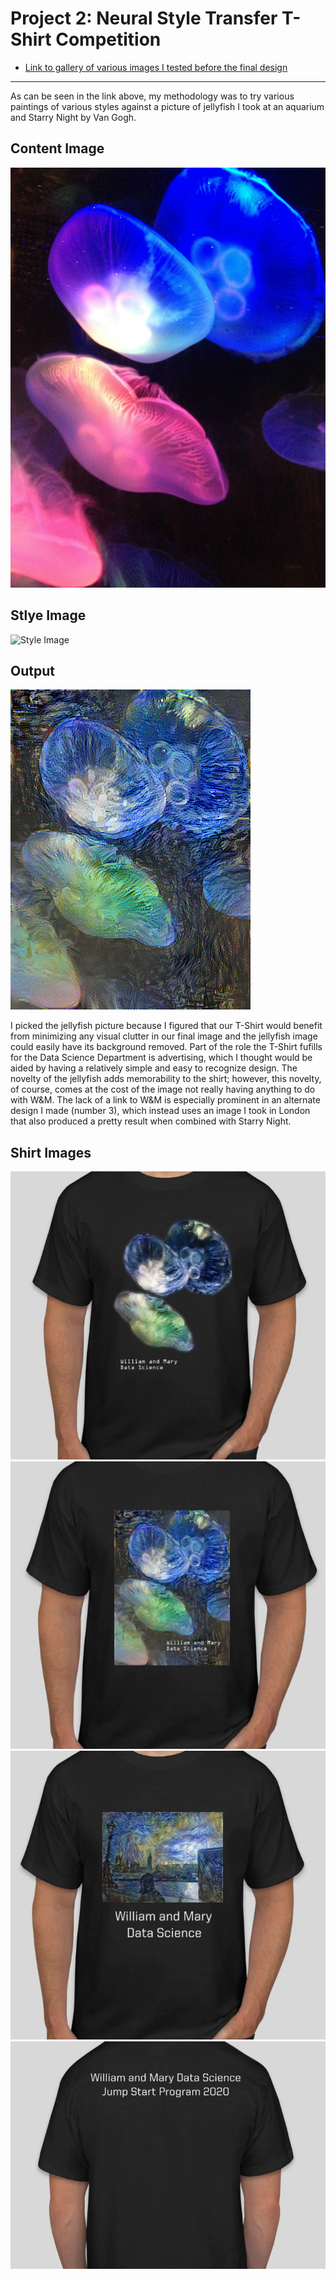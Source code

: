 # Project 2: Neural Style Transfer T-Shirt Competition
+ [Link to gallery of various images I tested before the final design](https://dehighland.github.io/Daniel-Highland-Data-310-Public/Project_2_Gallery)
---
As can be seen in the link above, my methodology was to try various paintings of various styles against a picture of jellyfish I took at an aquarium and Starry Night by Van Gogh. 
## Content Image
![Source Image](/TShirt_Images/Jellies.jpg)
## Stlye Image
![Style Image](https://upload.wikimedia.org/wikipedia/commons/thumb/e/ea/Van_Gogh_-_Starry_Night_-_Google_Art_Project.jpg/1024px-Van_Gogh_-_Starry_Night_-_Google_Art_Project.jpg)
## Output
![Source Image](/TShirt_Images/starryjellies1.png)

I picked the jellyfish picture because I figured that our T-Shirt would benefit from minimizing any visual clutter in our final image and the jellyfish image could easily have its background removed. Part of the role the T-Shirt fufills for the Data Science Department is advertising, which I thought would be aided by having a relatively simple and easy to recognize design. The novelty of the jellyfish adds memorability to the shirt; however, this novelty, of course, comes at the cost of the image not really having anything to do with W&M. The lack of a link to W&M is especially prominent in an alternate design I made (number 3), which instead uses an image I took in London that also produced a pretty result when combined with Starry Night. 

## Shirt Images
![Source Image](/TShirt_Images/testimage4.jpg)
![Source Image](/TShirt_Images/testimage6.JPG)
![Source Image](/TShirt_Images/testimage5.JPG)
![Source Image](/TShirt_Images/testimage7.JPG)
